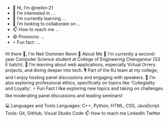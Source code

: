 - 👋 Hi, I’m @neilor-21
- 👀 I’m interested in ...
- 🌱 I’m currently learning ...
- 💞️ I’m looking to collaborate on ...
- 📫 How to reach me ...
- 😄 Pronouns: ...
- ⚡ Fun fact: ...

Hi there 👋, I'm Neil Oommen Renni
🚀 About Me
🔭 I’m currently a second-year Computer Science student at College of Engineering Chengannur (S3 E batch).
🌱 I’m learning about web applications, especially Virtual Orrery projects, and diving deeper into tech.
🎙️ Part of the RJ team at my college, and I enjoy hosting panel discussions and engaging with speakers.
🤖 I’m also exploring professional ethics, specifically on topics like 'Collegiality and Loyalty'.
⚡ Fun Fact
I like exploring new topics and taking on challenges like moderating panel discussions and leading seminars!

💻 Languages and Tools
Languages: C++, Python, HTML, CSS, JavaScript
Tools: Git, GitHub, Visual Studio Code
📫 How to reach me
LinkedIn
Twitter


<!---
neilor-21/neilor-21 is a ✨ special ✨ repository because its `README.md` (this file) appears on your GitHub profile.
You can click the Preview link to take a look at your changes.
--->
